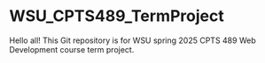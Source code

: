 # WSU_CPTS489_TermProject
Hello all! This Git repository is for WSU spring 2025 CPTS 489 Web Development course term project.
